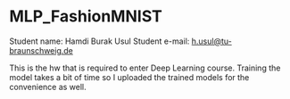 # MLP_FashionMNIST

Student name: Hamdi Burak Usul
Student e-mail: h.usul@tu-braunschweig.de

This is the hw that is required to enter Deep Learning course. Training the model takes a bit of time so I uploaded the trained models for the convenience as well.